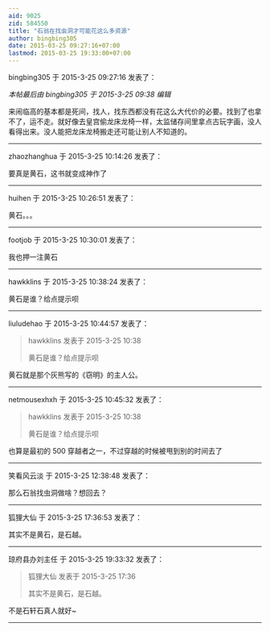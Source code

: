 ```yaml
---
aid: 9025
zid: 584550
title: "石翁在找虫洞才可能花这么多资源"
author: bingbing305
date: 2015-03-25 09:27:16+07:00
lastmod: 2015-03-25 19:33:00+07:00
---
```


bingbing305 于 2015-3-25 09:27:16 发表了：

_本帖最后由 bingbing305 于 2015-3-25 09:38 编辑_

来闹临高的基本都是死间，找人，找东西都没有花这么大代价的必要。找到了也拿不了，运不走。就好像去皇宫偷龙床龙椅一样，太监储存间里拿点古玩字画，没人看得出来。没人能把龙床龙椅搬走还可能让别人不知道的。

---

zhaozhanghua 于 2015-3-25 10:14:26 发表了：

要真是黄石，这书就变成神作了

---

huihen 于 2015-3-25 10:26:51 发表了：

黄石。。。

---

footjob 于 2015-3-25 10:30:01 发表了：

我也押一注黄石

---

hawkklins 于 2015-3-25 10:38:24 发表了：

黄石是谁？给点提示呗

---

liuludehao 于 2015-3-25 10:44:57 发表了：

> hawkklins 发表于 2015-3-25 10:38
>
> 黄石是谁？给点提示呗

黄石就是那个灰熊写的《窃明》的主人公。

---

netmousexhxh 于 2015-3-25 10:45:32 发表了：

> hawkklins 发表于 2015-3-25 10:38
>
> 黄石是谁？给点提示呗

也算是最初的 500 穿越者之一，不过穿越的时候被甩到别的时间去了

---

笑看风云淡 于 2015-3-25 12:38:48 发表了：

那么石翁找虫洞做啥？想回去？

---

狐狸大仙 于 2015-3-25 17:36:53 发表了：

其实不是黄石，是石越。

---

琼府县办刘主任 于 2015-3-25 19:33:32 发表了：

> 狐狸大仙 发表于 2015-3-25 17:36
>
> 其实不是黄石，是石越。

不是石轩石真人就好~

---
